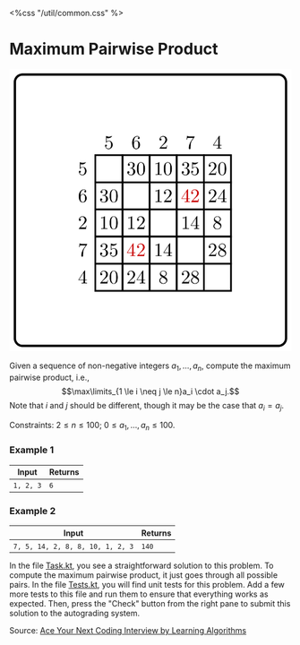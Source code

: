 <%css "/util/common.css" %>

# Maximum Pairwise Product
<div class="logo">
    <img src="../../images/max_pairwise_product_logo.png">
</div>

Given a sequence of non-negative integers
$a_1, \dots, a_{n}$,
compute the maximum pairwise product, i.e., 
$$\max\limits_{1 \le i \neq j \le n}a_i \cdot a_j.$$
Note that $i$ and $j$ should be different, though it may be the case
that $a_i=a_j$.

Constraints: $2 \le n \le 100$; $0 \le a_1, \dots, a_{n} \le 100$.

### Example 1

<div class="sample">

| Input     | Returns |
|-----------|---------|
| `1, 2, 3` | `6`     |

</div>

### Example 2

<div class="sample">

| Input                            | Returns |
|----------------------------------|---------|
| `7, 5, 14, 2, 8, 8, 10, 1, 2, 3` | `140`   |

</div>

In the file
[Task.kt](course://Warmup/Maximum%20Pairwise%20Product/src/Task.kt), 
you see a straightforward solution to
this problem. To compute the maximum pairwise product,
it just goes through all possible pairs. 
In the file
[Tests.kt](course://Warmup/Maximum%20Pairwise%20Product/test/Tests.kt),
you will find unit tests for this problem.
Add a few more tests to this file and run them to ensure that 
everything works as expected. Then, press the "Check" button
from the right pane to submit this solution to the autograding system.

Source: 
[Ace Your Next Coding Interview by Learning Algorithms](https://bit.ly/acecogniterra)
